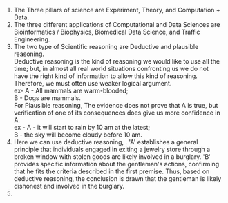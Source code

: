 1) The Three pillars of science are Experiment, Theory, and Computation + Data.  
2) The three different applications of Computational and Data Sciences are Bioinformatics / Biophysics, Biomedical Data Science, and Traffic Engineering.   
3) The two type of Scientific reasoning are Deductive and plausible reasoning.  
   Deductive reasoning is the kind of reasoning we would like to use all the time; but, in almost all real world situations confronting us we do not have the right kind of information to allow this kind of reasoning. Therefore, we must often use weaker logical argument.  
ex- A - All mammals are warm-blooded;  
    B - Dogs are mammals.  
For Plausible reasoning, The evidence does not prove that A is true, but verification of one of its consequences does
give us more confidence in A.  
ex - A - it will start to rain by 10 am at the latest;  
   B - the sky will become cloudy before 10 am.
4) Here we can use deductive reasoning, . 'A' establishes a general principle that individuals engaged in exiting a jewelry store through a broken window with stolen goods are likely involved in a burglary. 'B' provides specific information about the gentleman's actions, confirming that he fits the criteria described in the first premise. Thus, based on deductive reasoning, the conclusion is drawn that the gentleman is likely dishonest and involved in the burglary.
5) 
